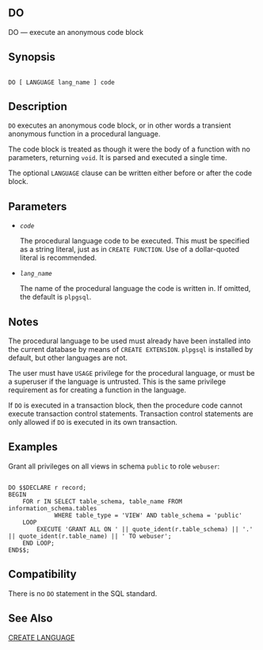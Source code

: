 ## DO

DO — execute an anonymous code block

## Synopsis

```

DO [ LANGUAGE lang_name ] code
```

## Description

`DO` executes an anonymous code block, or in other words a transient anonymous function in a procedural language.

The code block is treated as though it were the body of a function with no parameters, returning `void`. It is parsed and executed a single time.

The optional `LANGUAGE` clause can be written either before or after the code block.

## Parameters

* *`code`*

    The procedural language code to be executed. This must be specified as a string literal, just as in `CREATE FUNCTION`. Use of a dollar-quoted literal is recommended.

* *`lang_name`*

    The name of the procedural language the code is written in. If omitted, the default is `plpgsql`.

## Notes

The procedural language to be used must already have been installed into the current database by means of `CREATE EXTENSION`. `plpgsql` is installed by default, but other languages are not.

The user must have `USAGE` privilege for the procedural language, or must be a superuser if the language is untrusted. This is the same privilege requirement as for creating a function in the language.

If `DO` is executed in a transaction block, then the procedure code cannot execute transaction control statements. Transaction control statements are only allowed if `DO` is executed in its own transaction.

## Examples

Grant all privileges on all views in schema `public` to role `webuser`:

```

DO $$DECLARE r record;
BEGIN
    FOR r IN SELECT table_schema, table_name FROM information_schema.tables
             WHERE table_type = 'VIEW' AND table_schema = 'public'
    LOOP
        EXECUTE 'GRANT ALL ON ' || quote_ident(r.table_schema) || '.' || quote_ident(r.table_name) || ' TO webuser';
    END LOOP;
END$$;
```

## Compatibility

There is no `DO` statement in the SQL standard.

## See Also

[CREATE LANGUAGE](sql-createlanguage.html "CREATE LANGUAGE")